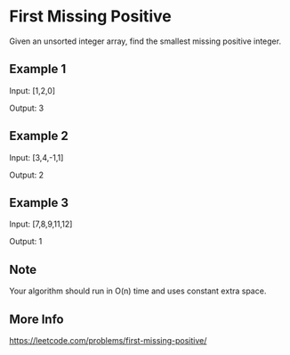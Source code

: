 # First Missing Positive

Given an unsorted integer array, find the smallest missing positive integer.

## Example 1

Input: [1,2,0]

Output: 3

## Example 2

Input: [3,4,-1,1]

Output: 2

## Example 3

Input: [7,8,9,11,12]

Output: 1

## Note

Your algorithm should run in O(n) time and uses constant extra space.

## More Info

<https://leetcode.com/problems/first-missing-positive/>
